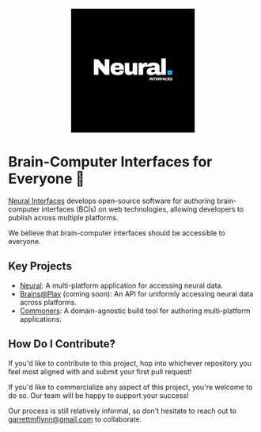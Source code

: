 <p align="center">
<a href="https://neuralinterfaces.com"><img src="https://github.com/neuralinterfaces/.github/blob/6700031/assets/logo_dark.png?raw=true" height="250"></a>
</p>

# Brain-Computer Interfaces for Everyone 🧠

[Neural Interfaces](https://neuralinterfaces.com) develops open-source software for authoring brain-computer interfaces (BCIs) on web technologies, allowing developers to publish across multiple platforms. 

We believe that brain-computer interfaces should be accessible to everyone.

## Key Projects
- [Neural](https://github.com/neuralinterfaces/neural): A multi-platform application for accessing neural data.
- [Brains@Play](https://github.com/neuralinterfaces/brainsatplay) (coming soon): An API for uniformly accessing neural data across platforms.
- [Commoners](https://github.com/neuralinterfaces/commoners): A domain-agnostic build tool for authoring multi-platform applications.

## How Do I Contribute?
If you'd like to contribute to this project, hop into whichever repository you feel most aligned with and submit your first pull request! 

If you'd like to commercialize any aspect of this project, you're welcome to do so. Our team will be happy to support your success!

Our process is still relatively informal, so don't hesitate to reach out to [garrettmflynn@gmail.com](mailto:garrettmflynn@gmail.com) to collaborate.